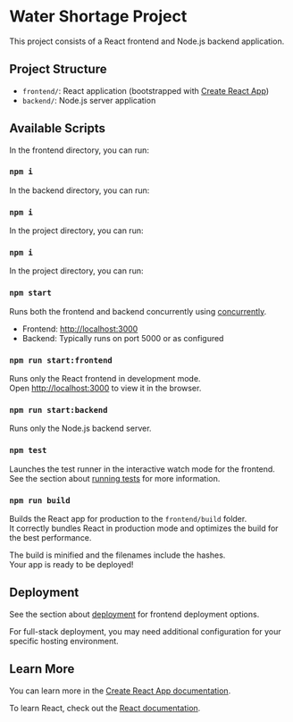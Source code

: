 # Water Shortage Project

This project consists of a React frontend and Node.js backend application.

## Project Structure

- `frontend/`: React application (bootstrapped with [Create React App](https://github.com/facebook/create-react-app))
- `backend/`: Node.js server application

## Available Scripts

In the frontend directory, you can run:
### `npm i`

In the backend directory, you can run:
### `npm i`

In the project directory, you can run:
### `npm i`

In the project directory, you can run:
### `npm start`

Runs both the frontend and backend concurrently using [concurrently](https://www.npmjs.com/package/concurrently).
- Frontend: [http://localhost:3000](http://localhost:3000)
- Backend: Typically runs on port 5000 or as configured

### `npm run start:frontend`

Runs only the React frontend in development mode.\
Open [http://localhost:3000](http://localhost:3000) to view it in the browser.

### `npm run start:backend`

Runs only the Node.js backend server.

### `npm test`

Launches the test runner in the interactive watch mode for the frontend.\
See the section about [running tests](https://facebook.github.io/create-react-app/docs/running-tests) for more information.

### `npm run build`

Builds the React app for production to the `frontend/build` folder.\
It correctly bundles React in production mode and optimizes the build for the best performance.

The build is minified and the filenames include the hashes.\
Your app is ready to be deployed!

## Deployment

See the section about [deployment](https://facebook.github.io/create-react-app/docs/deployment) for frontend deployment options.

For full-stack deployment, you may need additional configuration for your specific hosting environment.

## Learn More

You can learn more in the [Create React App documentation](https://facebook.github.io/create-react-app/docs/getting-started).

To learn React, check out the [React documentation](https://reactjs.org/).
